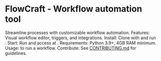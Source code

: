 # FlowCraft - Workflow automation tool
Streamline processes with customizable workflow automation.
Features: Visual workflow editor, triggers, and integrations.
Install: Clone with  and run .
Start: Run  and access at .
Requirements: Python 3.9+, 4GB RAM minimum.
Usage:  to run a workflow.
Contribute: See [CONTRIBUTING.md](CONTRIBUTING.md) for guidelines.
